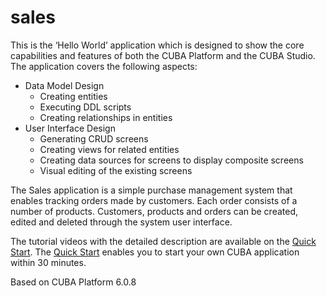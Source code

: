 # sales

This is the ‘Hello World’ application which is designed to show the core capabilities and features of both the CUBA Platform and the CUBA Studio. The application covers the following aspects:
- Data Model Design
  - Creating entities
  - Executing DDL scripts
  - Creating relationships in entities
- User Interface Design
  - Generating  CRUD screens
  - Creating views for related entities
  - Creating data sources for screens to display composite screens
  - Visual editing of the existing screens

The Sales application is a simple purchase management system that enables tracking orders made by customers. Each order consists of a number of products. Customers, products and orders can be created, edited and deleted through the system user interface.

The tutorial videos with the detailed description are available on the [Quick Start](https://www.cuba-platform.com/en/quickstart). The [Quick Start](https://www.cuba-platform.com/en/quickstart) enables you to start your own CUBA application within 30 minutes.

Based on CUBA Platform 6.0.8
